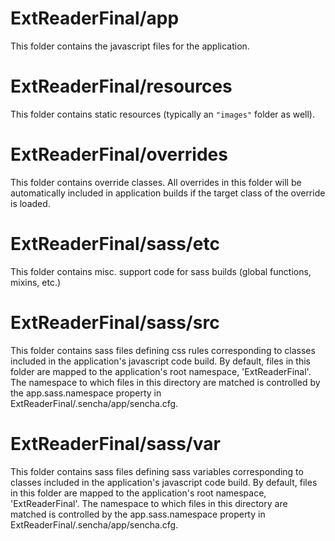 # ExtReaderFinal/app

This folder contains the javascript files for the application.

# ExtReaderFinal/resources

This folder contains static resources (typically an `"images"` folder as well).

# ExtReaderFinal/overrides

This folder contains override classes. All overrides in this folder will be 
automatically included in application builds if the target class of the override
is loaded.

# ExtReaderFinal/sass/etc

This folder contains misc. support code for sass builds (global functions, 
mixins, etc.)

# ExtReaderFinal/sass/src

This folder contains sass files defining css rules corresponding to classes
included in the application's javascript code build.  By default, files in this 
folder are mapped to the application's root namespace, 'ExtReaderFinal'. The
namespace to which files in this directory are matched is controlled by the
app.sass.namespace property in ExtReaderFinal/.sencha/app/sencha.cfg. 

# ExtReaderFinal/sass/var

This folder contains sass files defining sass variables corresponding to classes
included in the application's javascript code build.  By default, files in this 
folder are mapped to the application's root namespace, 'ExtReaderFinal'. The
namespace to which files in this directory are matched is controlled by the
app.sass.namespace property in ExtReaderFinal/.sencha/app/sencha.cfg. 
